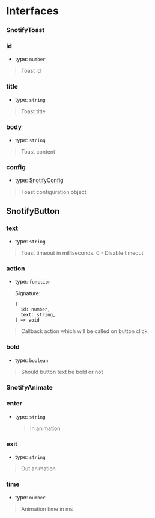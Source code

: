 # Interfaces


### SnotifyToast

### id
- type: `number`
> Toast id

### title
- type: `string`  
> Toast title

### body
- type: `string`  
> Toast content

### config
- type: [SnotifyConfig](options.md/#snotifyconfig)  
> Toast configuration object


## SnotifyButton

### text
- type: `string`   
> Toast timeout in milliseconds. 0 - Disable timeout

### action
- type: `function` 
  
  Signature:
  
    ```
    (
      id: number,
      text: string,
    ) => void
    ```
   
> Callback action which will be called on button click.

### bold
- type: `boolean`  
> Should button text be bold or not


### SnotifyAnimate

### enter
- type: `string`  
  > In animation

### exit
- type: `string`  
> Out animation

### time
- type: `number`   
> Animation time in ms

